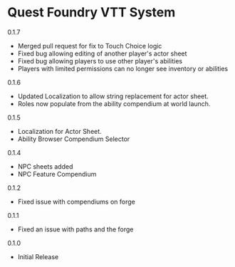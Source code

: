 # Quest Foundry VTT System

0.1.7

-   Merged pull request for fix to Touch Choice logic
-   Fixed bug allowing editing of another player's actor sheet
-   Fixed bug allowing players to use other player's abilities
-   Players with limited permissions can no longer see inventory or abilities

0.1.6

-   Updated Localization to allow string replacement for actor sheet.
-   Roles now populate from the ability compendium at world launch.

0.1.5

-   Localization for Actor Sheet.
-   Ability Browser Compendium Selector

0.1.4

-   NPC sheets added
-   NPC Feature Compendium

0.1.2

-   Fixed issue with compendiums on forge

0.1.1

-   Fixed an issue with paths and the forge

0.1.0

-   Initial Release
